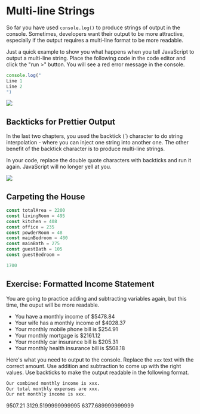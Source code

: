 # Multi-line Strings

So far you have used `console.log()` to produce strings of output in the console. Sometimes, developers want their output to be more attractive, especially if the output requires a multi-line format to be more readable.


Just a quick example to show you what happens when you tell JavaScript to output a multi-line string. Place the following code in the code editor and click the "run >" button. You will see a red error message in the console.

```js
console.log("
Line 1
Line 2
")
```

  
![](https://storage.googleapis.com/replit/images/1581101869412_66df4d6f2b43157ab55690d1fef4d3ac.gif)

## Backticks for Prettier Output

In the last two chapters, you used the backtick (`) character to do string interpolation - where you can inject one string into another one. The other benefit of the backtick character is to produce multi-line strings.

In your code, replace the double quote characters with backticks and run it again. JavaScript will no longer yell at you.
  
![](https://storage.googleapis.com/replit/images/1581101883981_b9f1bd1d23efc42b314101c2a8ea9d9a.gif)

## Carpeting the House

```js
const totalArea = 2200
const livingRoom = 495
const kitchen = 408
const office = 235
const powderRoom = 48
const mainBedroom = 480
const mainBath = 275
const guestBath = 105
const guestBedroom = 

1700
```


## Exercise: Formatted Income Statement

You are going to practice adding and subtracting variables again, but this time, the ouput will be more readable.

* You have a monthly income of $5478.84
* Your wife has a monthly income of $4028.37
* Your monthly mobile phone bill is $254.91
* Your monthly mortgage is $2161.12
* Your monthly car insurance bill is $205.31
* Your monthly health insurance bill is $508.18

Here's what you need to output to the console. Replace the `xxx` text with the correct amount. Use addition and subtraction to come up with the right values. Use backticks to make the output readable in the following format.

```html
Our combined monthly income is xxx.
Our total monthly expenses are xxx.
Our net monthly income is xxx.
```



9507.21
3129.5199999999995
6377.689999999999
<!--stackedit_data:
eyJoaXN0b3J5IjpbOTQ1NTU2NTc4LC0xNzQ5NDk2MDEwLC01Nj
g5MDUyNzJdfQ==
-->